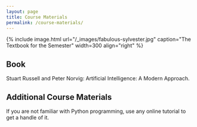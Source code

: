 ```yaml
---
layout: page
title: Course Materials
permalink: /course-materials/
---
```


{% include image.html url="/_images/fabulous-sylvester.jpg" caption="The Textbook for the Semester" width=300 align="right" %}
## Book

Stuart Russell and Peter Norvig: Artificial Intelligence: A Modern Approach.

## Additional Course Materials

If you are not familiar with Python programming, use any online tutorial to get a handle of it.
